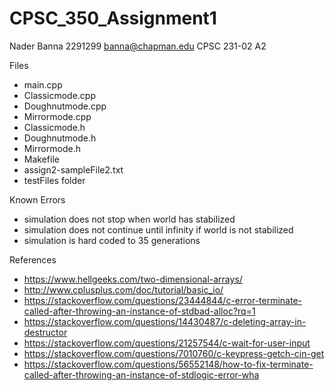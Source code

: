# CPSC_350_Assignment1
Nader Banna
2291299
banna@chapman.edu
CPSC 231-02
A2


Files
- main.cpp
- Classicmode.cpp
- Doughnutmode.cpp
- Mirrormode.cpp
- Classicmode.h
- Doughnutmode.h
- Mirrormode.h
- Makefile
- assign2-sampleFile2.txt
- testFiles folder

Known Errors
- simulation does not stop when world has stabilized
- simulation does not continue until infinity if world is not stabilized
- simulation is hard coded to 35 generations


References
- https://www.hellgeeks.com/two-dimensional-arrays/
- http://www.cplusplus.com/doc/tutorial/basic_io/
- https://stackoverflow.com/questions/23444844/c-error-terminate-called-after-throwing-an-instance-of-stdbad-alloc?rq=1
- https://stackoverflow.com/questions/14430487/c-deleting-array-in-destructor
- https://stackoverflow.com/questions/21257544/c-wait-for-user-input
- https://stackoverflow.com/questions/7010760/c-keypress-getch-cin-get
- https://stackoverflow.com/questions/56552148/how-to-fix-terminate-called-after-throwing-an-instance-of-stdlogic-error-wha
